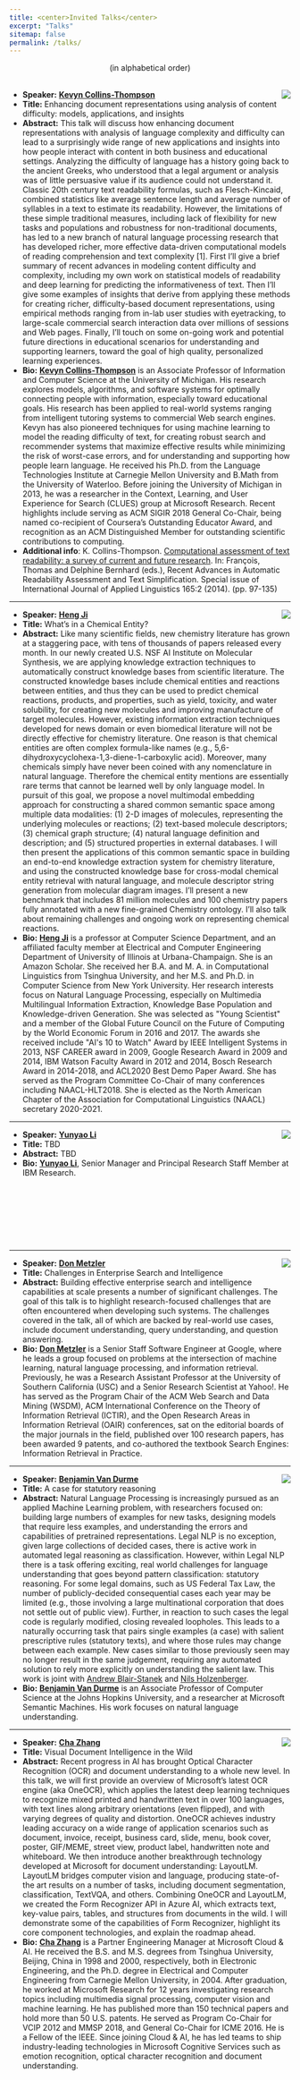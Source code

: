```yaml
---
title: <center>Invited Talks</center>
excerpt: "Talks"
sitemap: false
permalink: /talks/
---
```


<center>(in alphabetical order)</center><br>

- **Speaker:** <img src='/DI-2021/images/Picture1.png' align="right">**[Kevyn Collins-Thompson](http://www-personal.umich.edu/~kevynct/)**
- **Title:** Enhancing document representations using analysis of content difficulty: models, applications, and insights
- **Abstract:** This talk will discuss how enhancing document representations with analysis of language complexity and difficulty can lead to a surprisingly wide range of new applications and insights into how people interact with content in both business and educational settings. Analyzing the difficulty of language has a history going back to the ancient Greeks, who understood that a legal argument or analysis was of little persuasive value if its audience could not understand it. Classic 20th century text readability formulas, such as Flesch-Kincaid, combined statistics like average sentence length and average number of syllables in a text to estimate its readability. However, the limitations of these simple traditional measures, including lack of flexibility for new tasks and populations and robustness for non-traditional documents, has led to a new branch of natural language processing research that has developed richer, more effective data-driven computational models of reading comprehension and text complexity [1]. First I’ll give a brief summary of recent advances in modeling content difficulty and complexity, including my own work on statistical models of readability and deep learning for predicting the informativeness of text. Then I’ll give some examples of insights that derive from applying these methods for creating richer, difficulty-based document representations, using empirical methods ranging from in-lab user studies with eyetracking, to large-scale commercial search interaction data over millions of sessions and Web pages. Finally, I’ll touch on some on-going work and potential future directions in educational scenarios for understanding and supporting learners, toward the goal of high quality, personalized learning experiences.
- **Bio:** **[Kevyn Collins-Thompson](http://www-personal.umich.edu/~kevynct/)** is an Associate Professor of Information and Computer Science at the University of Michigan. His research explores models, algorithms, and software systems for optimally connecting people with information, especially toward educational goals. His research has been applied to real-world systems ranging from intelligent tutoring systems to commercial Web search engines. Kevyn has also pioneered techniques for using machine learning to model the reading difficulty of text, for creating robust search and recommender systems that maximize effective results while minimizing the risk of worst-case errors, and for understanding and supporting how people learn language. He received his Ph.D. from the Language Technologies Institute at Carnegie Mellon University and B.Math from the University of Waterloo. Before joining the University of Michigan in 2013, he was a researcher in the Context, Learning, and User Experience for Search (CLUES) group at Microsoft Research. Recent highlights include serving as ACM SIGIR 2018 General Co-Chair, being named co-recipient of Coursera’s Outstanding Educator Award, and recognition as an ACM Distinguished Member for outstanding scientific contributions to computing.
- **Additional info**: K. Collins-Thompson. [Computational assessment of text readability: a survey of current and future research](http://www-personal.umich.edu/~kevynct/pubs/ITL-readability-invited-article-v10-camera.pdf). In: François, Thomas and Delphine Bernhard (eds.), Recent Advances in Automatic Readability Assessment and Text Simplification. Special issue of International Journal of Applied Linguistics 165:2 (2014). (pp. 97-135)

------

- **Speaker:** <img src='/DI-2021/images/Picture3.png' align="right">**[Heng Ji](https://cs.illinois.edu/about/people/faculty/hengji)**
- **Title:** What’s in a Chemical Entity?
- **Abstract:** Like many scientific fields, new chemistry literature has grown at a staggering pace, with tens of thousands of papers released every month. In our newly created U.S. NSF AI Institute on Molecular Synthesis, we are applying knowledge extraction techniques to automatically construct knowledge bases from scientific literature. The constructed knowledge bases include chemical entities and reactions between entities, and thus they can be used to predict chemical reactions, products, and properties, such as yield, toxicity, and water solubility, for creating new molecules and improving manufacture of target molecules.  However, existing information extraction techniques developed for news domain or even biomedical literature will not be directly effective for chemistry literature. One reason is that chemical entities are often complex formula-like names (e.g., 5,6-dihydroxycyclohexa-1,3-diene-1-carboxylic acid). Moreover, many chemicals simply have never been coined with any nomenclature in natural language. Therefore the chemical entity mentions are essentially rare terms that cannot be learned well by only language model. In pursuit of this goal, we propose a novel multimodal embedding approach for constructing a shared common semantic space among multiple data modalities: (1) 2-D images of molecules, representing the underlying molecules or reactions; (2) text-based molecule descriptors; (3) chemical graph structure; (4) natural language definition and description; and (5) structured properties in external databases. I will then present the applications of this common semantic space in building an end-to-end knowledge extraction system for chemistry literature, and using the constructed knowledge base for cross-modal chemical entity retrieval with natural language, and molecule descriptor string generation from molecular diagram images. I’ll present a new benchmark that includes 81 million molecules and 100 chemistry papers fully annotated with a new fine-grained Chemistry ontology. I’ll also talk about remaining challenges and ongoing work on representing chemical reactions.
- **Bio:** **[Heng Ji](https://cs.illinois.edu/about/people/faculty/hengji)** is a professor at Computer Science Department, and an affiliated faculty member at Electrical and Computer Engineering Department of University of Illinois at Urbana-Champaign. She is an Amazon Scholar. She received her B.A. and M. A. in Computational Linguistics from Tsinghua University, and her M.S. and Ph.D. in Computer Science from New York University. Her research interests focus on Natural Language Processing, especially on Multimedia Multilingual Information Extraction, Knowledge Base Population and Knowledge-driven Generation. She was selected as "Young Scientist" and a member of the Global Future Council on the Future of Computing by the World Economic Forum in 2016 and 2017. The awards she received include "AI's 10 to Watch" Award by IEEE Intelligent Systems in 2013, NSF CAREER award in 2009, Google Research Award in 2009 and 2014, IBM Watson Faculty Award in 2012 and 2014, Bosch Research Award in 2014-2018, and ACL2020 Best Demo Paper Award. She has served as the Program Committee Co-Chair of many conferences including NAACL-HLT2018. She is elected as the North American Chapter of the Association for Computational Linguistics (NAACL) secretary 2020-2021. 

------

- **Speaker:** <img src='/DI-2021/images/Picture5.jpg' align="right">**[Yunyao Li](https://researcher.watson.ibm.com/researcher/view.php?person=us-yunyaoli)**
- **Title:** TBD
- **Abstract:** TBD
- **Bio:** **[Yunyao Li](https://researcher.watson.ibm.com/researcher/view.php?person=us-yunyaoli)**, Senior Manager and Principal Research Staff Member at IBM Research.
<br>
<br>
<br>
<br>
<br>
<br>

------

- **Speaker:** <img src='/DI-2021/images/picture_metzler.jpg' align="right">**[Don Metzler](https://research.google/people/DonaldMetzler/)**
- **Title:** Challenges in Enterprise Search and Intelligence
- **Abstract:** Building effective enterprise search and intelligence capabilities at scale presents a number of significant challenges. The goal of this talk is to highlight research-focused challenges that are often encountered when developing such systems. The challenges covered in the talk, all of which are backed by real-world use cases, include document understanding, query understanding, and question answering.
- **Bio:** **[Don Metzler](https://research.google/people/DonaldMetzler/)** is a Senior Staff Software Engineer at Google, where he leads a group focused on problems at the intersection of machine learning, natural language processing, and information retrieval. Previously, he was a Research Assistant Professor at the University of Southern California (USC) and a Senior Research Scientist at Yahoo!.  He has served as the Program Chair of the ACM Web Search and Data Mining (WSDM), ACM International Conference on the Theory of Information Retrieval (ICTIR), and the Open Research Areas in Information Retrieval (OAIR) conferences, sat on the editorial boards of the major journals in the field, published over 100 research papers, has been awarded 9 patents, and co-authored the textbook Search Engines: Information Retrieval in Practice.

------

- **Speaker:** <img src='/DI-2021/images/Picture4.jpg' align="right">**[Benjamin Van Durme](https://www.cs.jhu.edu/~vandurme/)**
- **Title:** A case for statutory reasoning
- **Abstract:** Natural Language Processing is increasingly pursued as an applied Machine Learning problem, with researchers focused on: building large numbers of examples for new tasks, designing models that require less examples, and understanding the errors and capabilities of pretrained representations.  Legal NLP is no exception, given large collections of decided cases, there is active work in automated legal reasoning as classification.  However, within Legal NLP there is a task offering exciting, real world challenges for language understanding that goes beyond pattern classification: statutory reasoning.  For some legal domains, such as US Federal Tax Law, the number of publicly-decided consequential cases each year may be limited (e.g., those involving a large multinational corporation that does not settle out of public view).  Further, in reaction to such cases the legal code is regularly modified, closing revealed loopholes.  This leads to a naturally occurring task that pairs single examples (a case) with salient prescriptive rules (statutory texts), and where those rules may change between each example.  New cases similar to those previously seen may no longer result in the same judgement, requiring any automated solution to rely more explicitly on understanding the salient law.
This work is joint with [Andrew Blair-Stanek](https://www.law.umaryland.edu/directory/profile.asp?id=893) and [Nils Holzenberger](http://www.cs.jhu.edu/~nholzen1/).
- **Bio:** **[Benjamin Van Durme](https://www.cs.jhu.edu/~vandurme/)** is an Associate Professor of Computer Science at the Johns Hopkins University, and a researcher at Microsoft Semantic Machines. His work focuses on natural language understanding.

------

- **Speaker:** <img src='/DI-2021/images/Picture6.jpg' align="right">**[Cha Zhang](https://www.microsoft.com/en-us/research/people/chazhang/)**
- **Title:** Visual Document Intelligence in the Wild
- **Abstract:** Recent progress in AI has brought Optical Character Recognition (OCR) and document understanding to a whole new level. In this talk, we will first provide an overview of Microsoft’s latest OCR engine (aka OneOCR), which applies the latest deep learning techniques to recognize mixed printed and handwritten text in over 100 languages, with text lines along arbitrary orientations (even flipped), and with varying degrees of quality and distortion. OneOCR achieves industry leading accuracy on a wide range of application scenarios such as document, invoice, receipt, business card, slide, menu, book cover, poster, GIF/MEME, street view, product label, handwritten note and whiteboard. We then introduce another breakthrough technology developed at Microsoft for document understanding: LayoutLM. LayoutLM bridges computer vision and language, producing state-of-the art results on a number of tasks, including document segmentation, classification, TextVQA, and others. Combining OneOCR and LayoutLM, we created the Form Recognizer API in Azure AI, which extracts text, key-value pairs, tables, and structures from documents in the wild. I will demonstrate some of the capabilities of Form Recognizer, highlight its core component technologies, and explain the roadmap ahead. 
- **Bio:** **[Cha Zhang](https://www.microsoft.com/en-us/research/people/chazhang/)** is a Partner Engineering Manager at Microsoft Cloud & AI. He received the B.S. and M.S. degrees from Tsinghua University, Beijing, China in 1998 and 2000, respectively, both in Electronic Engineering, and the Ph.D. degree in Electrical and Computer Engineering from Carnegie Mellon University, in 2004. After graduation, he worked at Microsoft Research for 12 years investigating research topics including multimedia signal processing, computer vision and machine learning. He has published more than 150 technical papers and hold more than 50 U.S. patents. He served as Program Co-Chair for VCIP 2012 and MMSP 2018, and General Co-Chair for ICME 2016. He is a Fellow of the IEEE. Since joining Cloud & AI, he has led teams to ship industry-leading technologies in Microsoft Cognitive Services such as emotion recognition, optical character recognition and document understanding. 
